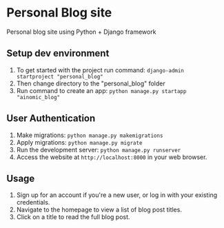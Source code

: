 # Personal Blog site

Personal blog site using Python + Django framework

## Setup dev environment

1. To get started with the project run command: `django-admin startproject "personal_blog"`
1. Then change directory to the "personal_blog" folder
1. Run command to create an app: `python manage.py startapp "ainomic_blog"`

## User Authentication

1. Make migrations: `python manage.py makemigrations`
1. Apply migrations: `python manage.py migrate`
2. Run the development server: `python manage.py runserver`
3. Access the website at `http://localhost:8000` in your web browser.

## Usage

1. Sign up for an account if you're a new user, or log in with your existing credentials.
2. Navigate to the homepage to view a list of blog post titles.
3. Click on a title to read the full blog post.
